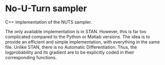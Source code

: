 # No-U-Turn sampler

C++ implementation of the NUTS sampler. 

The only available implementation is in STAN. However, this is far too complicated compared to the Python or Matlab versions.
The idea is to provide an efficient and simple implementation, with everything in the same file. 
Unlike STAN, there is no Automatic Differentiation. Thus, the logprobability and its gradient are to be explicitly coded in their corresponding functions.
